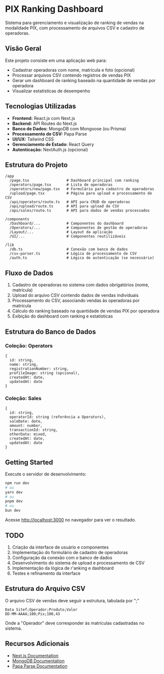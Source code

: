 # PIX Ranking Dashboard

Sistema para gerenciamento e visualização de ranking de vendas na modalidade PIX, com processamento de arquivos CSV e cadastro de operadoras.

## Visão Geral

Este projeto consiste em uma aplicação web para:

-   Cadastrar operadoras com nome, matrícula e foto (opcional)
-   Processar arquivos CSV contendo registros de vendas PIX
-   Gerar um dashboard de ranking baseado na quantidade de vendas por operadora
-   Visualizar estatísticas de desempenho

## Tecnologias Utilizadas

-   **Frontend:** React.js com Next.js
-   **Backend:** API Routes do Next.js
-   **Banco de Dados:** MongoDB com Mongoose (ou Prisma)
-   **Processamento de CSV:** Papa Parse
-   **UI/UX:** Tailwind CSS
-   **Gerenciamento de Estado:** React Query
-   **Autenticação:** NextAuth.js (opcional)

## Estrutura do Projeto

```
/app
  /page.tsx                 # Dashboard principal com ranking
  /operators/page.tsx       # Lista de operadoras
  /operators/new/page.tsx   # Formulário para cadastro de operadoras
  /upload/page.tsx          # Página para upload e processamento de CSV
  /api/operators/route.ts   # API para CRUD de operadoras
  /api/upload/route.ts      # API para upload de CSV
  /api/sales/route.ts       # API para dados de vendas processados

/components
  /Dashboard/...            # Componentes do dashboard
  /Operators/...            # Componentes de gestão de operadoras
  /Layout/...               # Layout da aplicação
  /UI/...                   # Componentes reutilizáveis

/lib
  /db.ts                    # Conexão com banco de dados
  /csv-parser.ts            # Lógica de processamento de CSV
  /auth.ts                  # Lógica de autenticação (se necessário)
```

## Fluxo de Dados

1. Cadastro de operadoras no sistema com dados obrigatórios (nome, matrícula)
2. Upload do arquivo CSV contendo dados de vendas individuais
3. Processamento do CSV, associando vendas às operadoras por matrícula
4. Cálculo do ranking baseado na quantidade de vendas PIX por operadora
5. Exibição do dashboard com ranking e estatísticas

## Estrutura do Banco de Dados

### Coleção: Operators

```
{
  id: string,
  name: string,
  registrationNumber: string,
  profileImage: string (opcional),
  createdAt: date,
  updatedAt: date
}
```

### Coleção: Sales

```
{
  id: string,
  operatorId: string (referência a Operators),
  saleDate: date,
  amount: number,
  transactionId: string,
  otherData: mixed,
  createdAt: date,
  updatedAt: date
}
```

## Getting Started

Execute o servidor de desenvolvimento:

```bash
npm run dev
# ou
yarn dev
# ou
pnpm dev
# ou
bun dev
```

Acesse [http://localhost:3000](http://localhost:3000) no navegador para ver o resultado.

## TODO

1. Criação da interface de usuário e componentes
2. Implementação do formulário de cadastro de operadoras
3. Configuração da conexão com o banco de dados
4. Desenvolvimento do sistema de upload e processamento de CSV
5. Implementação da lógica de r'anking e dashboard
6. Testes e refinamento da interface

## Estrutura do Arquivo CSV

O arquivo CSV de vendas deve seguir a estrutura, tabulada por ";"

```
Data Sitef;Operador;Produto;Valor
DD-MM-AAAA;100;Pix;100,43
```

Onde a "Operador" deve corresponder às matrículas cadastradas no sistema.

## Recursos Adicionais

-   [Next.js Documentation](https://nextjs.org/docs)
-   [MongoDB Documentation](https://docs.mongodb.com/)
-   [Papa Parse Documentation](https://www.papaparse.com/docs)

